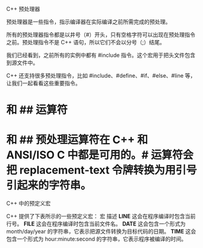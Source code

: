 C++ 预处理器

预处理器是一些指令，指示编译器在实际编译之前所需完成的预处理。

所有的预处理器指令都是以井号（#）开头，只有空格字符可以出现在预处理指令之前。预处理指令不是 C++ 语句，所以它们不会以分号（;）结尾。

我们已经看到，之前所有的实例中都有 #include 指令。这个宏用于把头文件包含到源文件中。

C++ 还支持很多预处理指令，比如 #include、#define、#if、#else、#line 等，让我们一起看看这些重要指令。



# 和 ## 运算符

# 和 ## 预处理运算符在 C++ 和 ANSI/ISO C 中都是可用的。# 运算符会把 replacement-text 令牌转换为用引号引起来的字符串。


C++ 中的预定义宏

C++ 提供了下表所示的一些预定义宏：
宏 	描述
__LINE__ 	这会在程序编译时包含当前行号。
__FILE__ 	这会在程序编译时包含当前文件名。
__DATE__ 	这会包含一个形式为 month/day/year 的字符串，它表示把源文件转换为目标代码的日期。
__TIME__ 	这会包含一个形式为 hour:minute:second 的字符串，它表示程序被编译的时间。